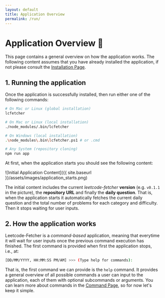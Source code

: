 ```yaml
---
layout: default
title: Application Overview
permalink: /run/
---
```


# Application Overview 🔎

This page contains a general overview on how the application works. The following content assumes that you have already installed the application, if not please consult the [Installation Page](./install.md). 

## 1. Running the application

Once the application is successfully installed, then run either one of the following commands:

```bash
# On Mac or Linux (global installation)
lcfetcher

# On Mac or Linux (local installation)
./node_modules/.bin/lcfetcher

# On Windows (local installation)
.\node_modules\.bin\lcfetcher.ps1 # or .cmd

# Any System (repository cloning)
npm run app
```

At first, when the application starts you should see the following content:

![Initial Application Content]({{ site.baseurl }}/assets/images/application_starts.png)

The initial content includes the current *leetcode-fetcher* **version** (e.g. `v0.1.1` in the picture), the **repository URL** and finally the **daily question**. That is, when the application starts it automatically fetches the current daily question and the total number of problems for each category and difficulty. Then it stops waiting for user inputs.

## 2. How the application works

Leetcode-Fetcher is a *command-based* application, meaning that everytime it will wait for user inputs once the previous command execution has finished. The first command is provided when first the application stops, i.e., at:

```bash
[DD/MM/YYYY, HH:MM:SS PM/AM] >>> (Type help for commands): 
```

That is, the first command we can provide is the `help` command. It provides a general overview of all possible commands a user can input to the application, each of them with optional subcommands or arguments. You can learn more about commands in the [Command Page](./commands/index.md), so for now let's keep it simple.